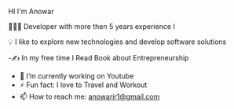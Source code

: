 HI I'm Anowar

 👨🏻‍💻 Developer with more then 5 years experience I 
 
 💡  I like to explore new technologies and develop software solutions
 
   -✍️  In my free time I Read Book about Entrepreneurship
   - 🔭 I’m currently working on Youtube
   - ⚡ Fun fact: I love to Travel and Workout 
   - 📫 How to reach me: anowarjr1@gmail.com
 
 
 
 

 
